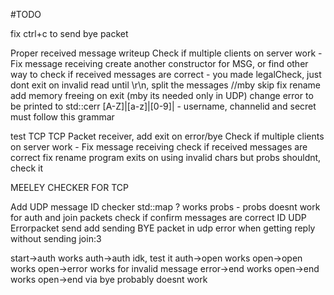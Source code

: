 #TODO

fix ctrl+c to send bye packet


Proper received message writeup
Check if multiple clients on server work - Fix message receiving 
create another constructor for MSG, or find other way to check if received messages are correct - you made legalCheck, just dont exit on invalid
read until \r\n, split the messages //mby skip
fix rename
add memory freeing on exit (mby its needed only in UDP)
change error to be printed to std::cerr
[A-Z]|[a-z]|[0-9]| - username, channelid and secret must follow this grammar

test TCP
TCP Packet receiver, add exit on error/bye
Check if multiple clients on server work - Fix message receiving 
check if received messages are correct
fix rename
program exits on using invalid chars but probs shouldnt, check it



MEELEY CHECKER FOR TCP

Add UDP message ID checker std::map ? works probs - probs doesnt work for auth and join packets
check if confirm messages are correct ID
UDP Errorpacket send
add sending BYE packet in udp
error when getting reply without sending join:3


start->auth works
auth->auth idk, test it
auth->open works
open->open works
open->error works for invalid message
error->end works
open->end works
open->end via bye probably doesnt work  
